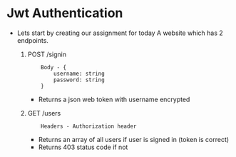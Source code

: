 # Jwt Authentication

- Lets start by creating our assignment for today A website which has 2 endpoints.
    1. POST /signin
        
        ```
            Body - {
                username: string
                password: string
            }

        ```

        - Returns a json web token with username encrypted

    2. GET /users
    
        ```
            Headers - Authorization header
        ```
    
        - Returns an array of all users if user is signed in (token is correct)
        - Returns 403 status code if not